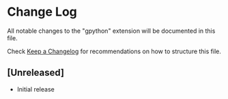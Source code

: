 # Change Log

All notable changes to the "gpython" extension will be documented in this file.

Check [Keep a Changelog](http://keepachangelog.com/) for recommendations on how to structure this file.

## [Unreleased]

- Initial release